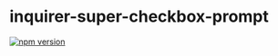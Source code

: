 # inquirer-super-checkbox-prompt

[![npm version](https://badge.fury.io/js/inquirer-super-checkbox-prompt.svg)](https://badge.fury.io/js/inquirer-super-checkbox-prompt)
